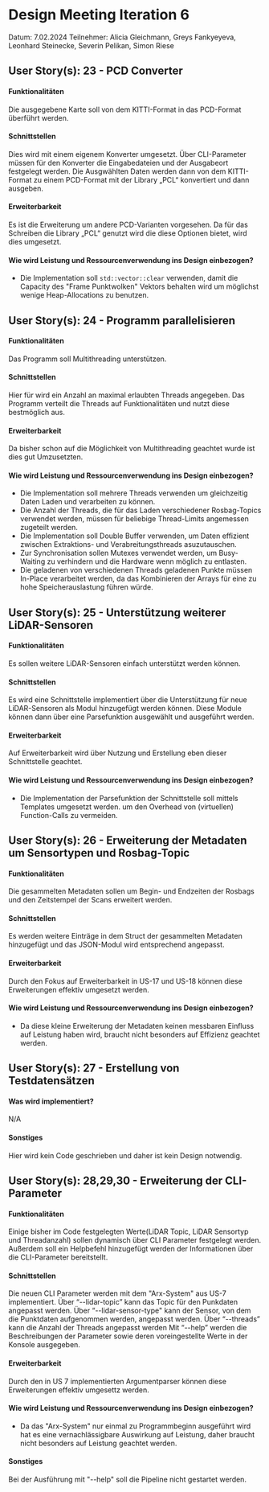 # Design Meeting Iteration 6
Datum: 7.02.2024
Teilnehmer: Alicia Gleichmann, Greys Fankyeyeva, Leonhard Steinecke, Severin Pelikan, Simon Riese

## User Story(s):  23 - PCD Converter
#### Funktionalitäten
Die ausgegebene Karte soll von dem KITTI-Format in das PCD-Format überführt werden.
#### Schnittstellen
Dies wird mit einem eigenem Konverter umgesetzt.
Über CLI-Parameter müssen für den Konverter die Eingabedateien und der Ausgabeort festgelegt werden. Die Ausgwählten Daten werden dann von dem KITTI-Format zu einem PCD-Format mit der Library „PCL“ konvertiert und dann ausgeben.
#### Erweiterbarkeit
Es ist die Erweiterung um andere PCD-Varianten vorgesehen. Da für das Schreiben die Library „PCL“ genutzt wird die diese Optionen bietet, wird dies umgesetzt.
#### Wie wird Leistung und Ressourcenverwendung ins Design einbezogen?
- Die Implementation soll `std::vector::clear` verwenden, damit die Capacity des "Frame Punktwolken" Vektors behalten wird um möglichst wenige Heap-Allocations zu benutzen.

## User Story(s): 24 - Programm parallelisieren
#### Funktionalitäten
Das Programm soll Multithreading unterstützen.
#### Schnittstellen
Hier für wird ein Anzahl an maximal erlaubten Threads angegeben. Das Programm verteilt die Threads auf Funktionalitäten und nutzt diese bestmöglich aus.
#### Erweiterbarkeit
Da bisher schon auf die Möglichkeit von Multithreading geachtet wurde ist dies gut Umzusetzten.
#### Wie wird Leistung und Ressourcenverwendung ins Design einbezogen?
- Die Implementation soll mehrere Threads verwenden um gleichzeitig Daten Laden und verarbeiten zu können.
- Die Anzahl der Threads, die für das Laden verschiedener Rosbag-Topics verwendet werden, müssen für beliebige Thread-Limits angemessen zugeteilt werden. 
- Die Implementation soll Double Buffer verwenden, um Daten effizient zwischen Extraktions- und Verabreitungsthreads asuzutauschen.
- Zur Synchronisation sollen Mutexes verwendet werden, um Busy-Waiting zu verhindern und die Hardware wenn möglich zu entlasten.
- Die geladenen von verschiedenen Threads geladenen Punkte müssen In-Place verarbeitet werden, da das Kombinieren der Arrays für eine zu hohe Speicherauslastung führen würde.


## User Story(s): 25 - Unterstützung weiterer LiDAR-Sensoren
#### Funktionalitäten
Es sollen weitere LiDAR-Sensoren einfach unterstützt werden können.
#### Schnittstellen
Es wird eine Schnittstelle implementiert über die Unterstützung für neue LiDAR-Sensoren als Modul hinzugefügt werden können.
Diese Module können dann über eine Parsefunktion ausgewählt und ausgeführt werden.
#### Erweiterbarkeit
Auf Erweiterbarkeit wird über Nutzung und Erstellung eben dieser Schnittstelle geachtet.
#### Wie wird Leistung und Ressourcenverwendung ins Design einbezogen?
- Die Implementation der Parsefunktion der Schnittstelle soll mittels Templates umgesetzt werden. um den Overhead von (virtuellen) Function-Calls zu vermeiden.

## User Story(s):  26 - Erweiterung der Metadaten um Sensortypen und Rosbag-Topic
#### Funktionalitäten
Die gesammelten Metadaten sollen um Begin- und Endzeiten der Rosbags und den Zeitstempel der Scans erweitert werden.
#### Schnittstellen
Es werden weitere Einträge in dem Struct der gesammelten Metadaten hinzugefügt und das JSON-Modul wird entsprechend angepasst.
#### Erweiterbarkeit
Durch den Fokus auf Erweiterbarkeit in US-17 und US-18 können diese Erweiterungen effektiv umgesetzt werden.
#### Wie wird Leistung und Ressourcenverwendung ins Design einbezogen?
- Da diese kleine Erweiterung der Metadaten keinen messbaren Einfluss auf Leistung haben wird, braucht nicht besonders auf Effizienz geachtet werden.

## User Story(s): 27 - Erstellung von Testdatensätzen
#### Was wird implementiert?
N/A
#### Sonstiges
Hier wird kein Code geschrieben und daher ist kein Design notwendig.

## User Story(s): 28,29,30 - Erweiterung der CLI-Parameter 
#### Funktionalitäten
Einige bisher im Code festgelegten Werte(LiDAR Topic, LiDAR Sensortyp und Threadanzahl) sollen dynamisch über CLI Parameter festgelegt werden.
Außerdem soll ein Helpbefehl hinzugefügt werden der Informationen über die CLI-Parameter bereitstellt.
#### Schnittstellen
Die neuen CLI Parameter werden mit dem "Arx-System" aus US-7 implementiert.
Über “--lidar-topic” kann das Topic für den Punkdaten angepasst werden.
Über “--lidar-sensor-type" kann der Sensor, von dem die Punktdaten aufgenommen werden, angepasst werden.
Über “--threads” kann die Anzahl der Threads angepasst werden
Mit “--help” werden die Beschreibungen der Parameter sowie deren voreingestellte Werte in der Konsole ausgegeben. 
#### Erweiterbarkeit
Durch den in US 7 implementierten Argumentparser können diese Erweiterungen effektiv umgesettz werden.
#### Wie wird Leistung und Ressourcenverwendung ins Design einbezogen?
- Da das "Arx-System" nur einmal zu Programmbeginn ausgeführt wird hat es eine vernachlässigbare Auswirkung auf Leistung, daher braucht nicht besonders auf Leistung geachtet werden.
#### Sonstiges
Bei der Ausführung mit "--help" soll die Pipeline nicht gestartet werden.